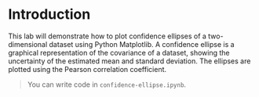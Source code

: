# Introduction

This lab will demonstrate how to plot confidence ellipses of a two-dimensional dataset using Python Matplotlib. A confidence ellipse is a graphical representation of the covariance of a dataset, showing the uncertainty of the estimated mean and standard deviation. The ellipses are plotted using the Pearson correlation coefficient.

> You can write code in `confidence-ellipse.ipynb`.
